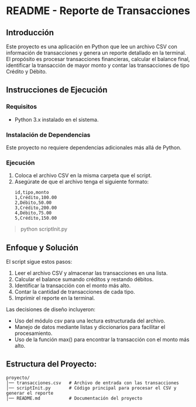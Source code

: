 # README - Reporte de Transacciones

## Introducción
Este proyecto es una aplicación en Python que lee un archivo CSV con información de transacciones y genera un reporte detallado en la terminal. El propósito es procesar transacciones financieras, calcular el balance final, identificar la transacción de mayor monto y contar las transacciones de tipo Crédito y Débito.

## Instrucciones de Ejecución

### Requisitos
- Python 3.x instalado en el sistema.

### Instalación de Dependencias
Este proyecto no requiere dependencias adicionales más allá de Python.

### Ejecución
1. Coloca el archivo CSV en la misma carpeta que el script.
2. Asegúrate de que el archivo tenga el siguiente formato:
   ```csv
   id,tipo,monto
   1,Crédito,100.00
   2,Débito,50.00
   3,Crédito,200.00
   4,Débito,75.00
   5,Crédito,150.00

> python scriptInit.py

## Enfoque y Solución

El script sigue estos pasos:

1. Leer el archivo CSV y almacenar las transacciones en una lista.
2. Calcular el balance sumando créditos y restando débitos.
3. Identificar la transacción con el monto más alto.
4. Contar la cantidad de transacciones de cada tipo.
5. Imprimir el reporte en la terminal.

Las decisiones de diseño incluyeron:

- Uso del módulo csv para una lectura estructurada del archivo.
- Manejo de datos mediante listas y diccionarios para facilitar el procesamiento.
- Uso de la función max() para encontrar la transacción con el monto más alto.

## Estructura del Proyecto:

``` text
proyecto/
│── transacciones.csv   # Archivo de entrada con las transacciones
│── scriptInit.py       # Código principal para procesar el CSV y generar el reporte
│── README.md           # Documentación del proyecto


